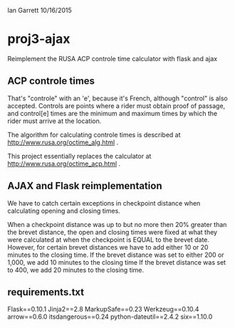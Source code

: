 Ian Garrett
10/16/2015

# proj3-ajax
Reimplement the RUSA ACP controle time calculator with flask and ajax

## ACP controle times

That's "controle" with an 'e', because it's French, although "control" is also accepted.  Controls are points where 
a rider must obtain proof of passage, and control[e] times are the minimum and maximum times by which the rider must
arrive at the location.  

The algorithm for calculating controle times is described at http://www.rusa.org/octime_alg.html .

This project essentially replaces the calculator at http://www.rusa.org/octime_acp.html .

## AJAX and Flask reimplementation

We have to catch certain exceptions in checkpoint distance when calculating opening and closing times.

When a checkpoint distance was up to but no more then 20% greater than the brevet distance, the open and closing times were fixed at what they were calculated at when the checkpoint is EQUAL to the brevet date. However, for certain brevet distances we have to add either 10 or 20 minutes to the closing time. If the brevet distance was set to either 200 or 1,000, we add 10 minutes to the closing time If the brevet distance was set to 400, we add 20 minutes to the closing time.



## requirements.txt
Flask==0.10.1
Jinja2==2.8
MarkupSafe==0.23
Werkzeug==0.10.4
arrow==0.6.0
itsdangerous==0.24
python-dateutil==2.4.2
six==1.10.0
